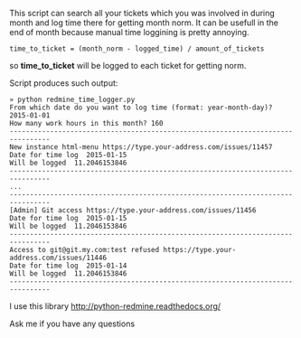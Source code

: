 This script can search all your tickets which you was involved in during month and log time there for getting month norm.
It can be usefull in the end of month because manual time loggining is pretty annoying. 

```
time_to_ticket = (month_norm - logged_time) / amount_of_tickets
```

so **time_to_ticket** will be logged to each ticket for getting norm.

Script produces such output:

```
» python redmine_time_logger.py
From which date do you want to log time (format: year-month-day)? 2015-01-01
How many work hours in this month? 160
--------------------------------------------------------------------------------
New instance html-menu https://type.your-address.com/issues/11457
Date for time log  2015-01-15
Will be logged  11.2046153846
--------------------------------------------------------------------------------
...
--------------------------------------------------------------------------------
[Admin] Git access https://type.your-address.com/issues/11456
Date for time log  2015-01-15
Will be logged  11.2046153846
--------------------------------------------------------------------------------
Access to git@git.my.com:test refused https://type.your-address.com/issues/11446
Date for time log  2015-01-14
Will be logged  11.2046153846
--------------------------------------------------------------------------------
```

I use this library http://python-redmine.readthedocs.org/

Ask me if you have any questions

